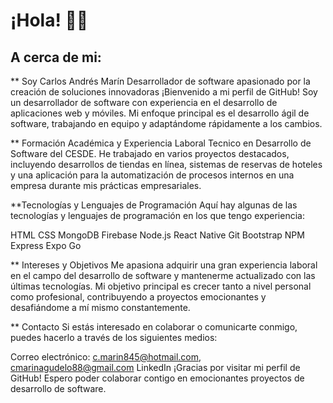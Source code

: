 # ¡Hola! 🤙🏻
## A cerca de mi:
** Soy Carlos Andrés Marín
Desarrollador de software apasionado por la creación de soluciones innovadoras
¡Bienvenido a mi perfil de GitHub! Soy un desarrollador de software con experiencia en el desarrollo de aplicaciones web y móviles. Mi enfoque principal es el desarrollo ágil de software, trabajando en equipo y adaptándome rápidamente a los cambios.

** Formación Académica y Experiencia Laboral
Tecnico en Desarrollo de Software del CESDE.
He trabajado en varios proyectos destacados, incluyendo desarrollos de tiendas en línea, sistemas de reservas de hoteles y una aplicación para la automatización de procesos internos en una empresa durante mis prácticas empresariales.

**Tecnologías y Lenguajes de Programación
Aquí hay algunas de las tecnologías y lenguajes de programación en los que tengo experiencia:

HTML
CSS
MongoDB
Firebase
Node.js
React Native
Git
Bootstrap
NPM
Express
Expo Go

** Intereses y Objetivos
Me apasiona adquirir una gran experiencia laboral en el campo del desarrollo de software y mantenerme actualizado con las últimas tecnologías. Mi objetivo principal es crecer tanto a nivel personal como profesional, contribuyendo a proyectos emocionantes y desafiándome a mí mismo constantemente.

** Contacto
Si estás interesado en colaborar o comunicarte conmigo, puedes hacerlo a través de los siguientes medios:

Correo electrónico: c.marin845@hotmail.com, cmarinagudelo88@gmail.com
LinkedIn
¡Gracias por visitar mi perfil de GitHub! Espero poder colaborar contigo en emocionantes proyectos de desarrollo de software.

